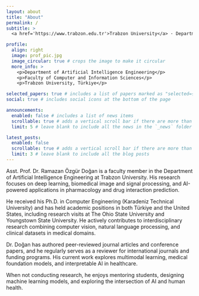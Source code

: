```yaml
---
layout: about
title: "About"
permalink: /
subtitle: >
  <a href='https://www.trabzon.edu.tr'>Trabzon University</a> · Department of Artificial Intelligence Engineering · Assistant Professor 

profile:
  align: right
  image: prof_pic.jpg
  image_circular: true # crops the image to make it circular
  more_info: >
    <p>Department of Artificial Intelligence Engineering</p>
    <p>Faculty of Computer and Information Sciences</p>
    <p>Trabzon University, Türkiye</p>

selected_papers: true # includes a list of papers marked as "selected={true}"
social: true # includes social icons at the bottom of the page

announcements:
  enabled: false # includes a list of news items
  scrollable: true # adds a vertical scroll bar if there are more than 3 news items
  limit: 5 # leave blank to include all the news in the `_news` folder

latest_posts:
  enabled: false
  scrollable: true # adds a vertical scroll bar if there are more than 3 new posts items
  limit: 3 # leave blank to include all the blog posts
---
```


Asst. Prof. Dr. Ramazan Özgür Doğan is a faculty member in the Department of Artificial Intelligence Engineering at Trabzon University. His research focuses on deep learning, biomedical image and signal processing, and AI-powered applications in pharmacology and drug interaction prediction.

He received his Ph.D. in Computer Engineering (Karadeniz Technical University) and has held academic positions in both Türkiye and the United States, including research visits at The Ohio State University and Youngstown State University. He actively contributes to interdisciplinary research combining computer vision, natural language processing, and clinical datasets in medical domains.

Dr. Doğan has authored peer-reviewed journal articles and conference papers, and he regularly serves as a reviewer for international journals and funding programs. His current work explores multimodal learning, medical foundation models, and interpretable AI in healthcare.

When not conducting research, he enjoys mentoring students, designing machine learning models, and exploring the intersection of AI and human health.